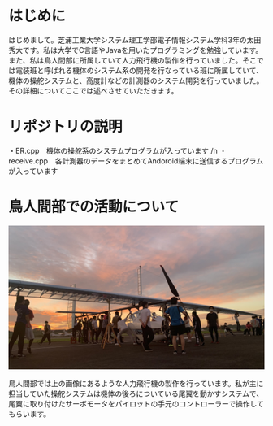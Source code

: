 # はじめに

はじめまして。芝浦工業大学システム理工学部電子情報システム学科3年の太田秀大です。私は大学でC言語やJavaを用いたプログラミングを勉強しています。また、私は鳥人間部に所属していて人力飛行機の製作を行っていました。そこでは電装班と呼ばれる機体のシステム系の開発を行なっている班に所属していて、機体の操舵システムと、高度計などの計測器のシステム開発を行っていました。その詳細についてここでは述べさせていただきます。

# リポジトリの説明
・ER.cpp　機体の操舵系のシステムプログラムが入っています /n
・receive.cpp　各計測器のデータをまとめてAndoroid端末に送信するプログラムが入っています

# 鳥人間部での活動について
![s280.jpg](https://github.com/Hide929/portforio/blob/main/document/s280.jpg)

鳥人間部では上の画像にあるような人力飛行機の製作を行っています。私が主に担当していた操舵システムは機体の後ろについている尾翼を動かすシステムで、尾翼に取り付けたサーボモータをパイロットの手元のコントローラーで操作してもらいます。
